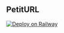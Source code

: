 ## PetitURL

[![Deploy on Railway](https://railway.app/button.svg)](https://railway.app/new/template/GB6Eki?referralCode=U5zXSw)